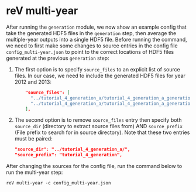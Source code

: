 reV multi-year
===

After running the `generation` module, we now show an example config that take the generated HDF5 files in the `generation` step, then average the multiple-year outputs into a single HDF5 file. Before running the command, we need to first make some changes to source entries in the config file `config_multi-year.json` to point to the correct locations of HDF5 files generated at the previous `generation` step: 

1) The first option is to specify `source_files` to an explicit list of source files. In our case, we need to include the generated HDF5 files for year 2012 and 2013: 

    ```json
        "source_files": [
          "../tutorial_4_generation_a/tutorial_4_generation_a_generation_2012.h5", 
          "../tutorial_4_generation_a/tutorial_4_generation_a_generation_2013.h5"
        ],
    ```
       
2) The second option is to remove `source_files` entry then specify both `source_dir` (directory to extract source files from) AND `source_prefix` (File prefix to search for in source directory). Note that these two entries must be paired: 

    ```json
    "source_dir": "../tutorial_4_generation_a/", 
    "source_prefix": "tutorial_4_generation",
    ```

After changing the sources for the config file, run the command below to run the multi-year step: 

```
reV multi-year -c config_multi-year.json
```
